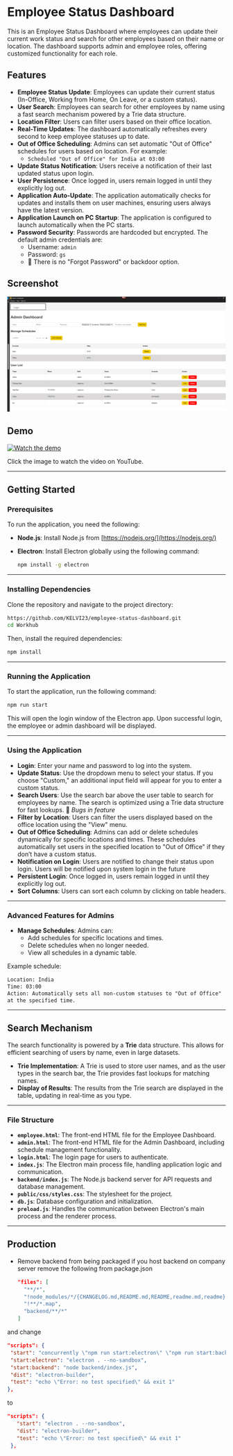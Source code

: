 # Employee Status Dashboard
This is an Employee Status Dashboard where employees can update their current work status and search for other employees based on their name or location. The dashboard supports admin and employee roles, offering customized functionality for each role.

## Features

- **Employee Status Update**: Employees can update their current status (In-Office, Working from Home, On Leave, or a custom status).
- **User Search**: Employees can search for other employees by name using a fast search mechanism powered by a Trie data structure.
- **Location Filter**: Users can filter users based on their office location.
- **Real-Time Updates**: The dashboard automatically refreshes every second to keep employee statuses up to date.
- **Out of Office Scheduling**: Admins can set automatic "Out of Office" schedules for users based on location. For example:
  - `Scheduled "Out of Office" for India at 03:00`
- **Update Status Notification**: Users receive a notification of their last updated status upon login.
- **User Persistence**: Once logged in, users remain logged in until they explicitly log out.
- **Application Auto-Update**: The application automatically checks for updates and installs them on user machines, ensuring users always have the latest version.
- **Application Launch on PC Startup**: The application is configured to launch automatically when the PC starts.
- **Password Security**: Passwords are hardcoded but encrypted. The default admin credentials are:
  - Username: `admin`
  - Password: `gs`
  - 🚫 There is no "Forgot Password" or backdoor option.

## Screenshot

![Screenshot of Employee Status Dashboard](Screenshot.png)

## Demo

[![Watch the demo](https://img.youtube.com/vi/qaVujcHjTYE/maxresdefault.jpg)](https://youtu.be/qaVujcHjTYE)

Click the image to watch the video on YouTube.

---

## Getting Started

### Prerequisites

To run the application, you need the following:

- **Node.js**: Install Node.js from [https://nodejs.org/](https://nodejs.org/)
- **Electron**: Install Electron globally using the following command:
  
  ```bash
  npm install -g electron
  ```

---

### Installing Dependencies

Clone the repository and navigate to the project directory:

```bash
https://github.com/KELVI23/employee-status-dashboard.git
cd Workhub
```

Then, install the required dependencies:

```bash
npm install
```

---

### Running the Application

To start the application, run the following command:

```bash
npm run start
```

This will open the login window of the Electron app. Upon successful login, the employee or admin dashboard will be displayed.

---

### Using the Application

- **Login**: Enter your name and password to log into the system.
- **Update Status**: Use the dropdown menu to select your status. If you choose "Custom," an additional input field will appear for you to enter a custom status.
- **Search Users**: Use the search bar above the user table to search for employees by name. The search is optimized using a Trie data structure for fast lookups. 🚫 *Bugs in feature*
- **Filter by Location**: Users can filter the users displayed based on the office location using the "View" menu.
- **Out of Office Scheduling**: Admins can add or delete schedules dynamically for specific locations and times. These schedules automatically set users in the specified location to "Out of Office" if they don’t have a custom status.
- **Notification on Login**: Users are notified to change their status upon login. Users will be notified upon system login in the future
- **Persistent Login**: Once logged in, users remain logged in until they explicitly log out.
- **Sort Columns**: Users can sort each column by clicking on table headers.

---

### Advanced Features for Admins

- **Manage Schedules**: Admins can:
  - Add schedules for specific locations and times.
  - Delete schedules when no longer needed.
  - View all schedules in a dynamic table.

Example schedule:
```plaintext
Location: India
Time: 03:00
Action: Automatically sets all non-custom statuses to "Out of Office" at the specified time.
```
---

## Search Mechanism

The search functionality is powered by a **Trie** data structure. This allows for efficient searching of users by name, even in large datasets.

- **Trie Implementation**: A Trie is used to store user names, and as the user types in the search bar, the Trie provides fast lookups for matching names.
- **Display of Results**: The results from the Trie search are displayed in the table, updating in real-time as you type.

---

### File Structure

- **`employee.html`**: The front-end HTML file for the Employee Dashboard.
- **`admin.html`**: The front-end HTML file for the Admin Dashboard, including schedule management functionality.
- **`login.html`**: The login page for users to authenticate.
- **`index.js`**: The Electron main process file, handling application logic and communication.
- **`backend/index.js`**: The Node.js backend server for API requests and database management.
- **`public/css/styles.css`**: The stylesheet for the project.
- **`db.js`**: Database configuration and initialization.
- **`preload.js`**: Handles the communication between Electron's main process and the renderer process.

---
## Production
- Remove backend from being packaged if you host backend on company server
remove the following from package.json

   ```json
   "files": [
     "**/*",
     "!node_modules/*/{CHANGELOG.md,README.md,README,readme.md,readme}",
     "!**/*.map",
     "backend/**/*"
   ]
   ```

and change 

   ```json
  "scripts": {
    "start": "concurrently \"npm run start:electron\" \"npm run start:backend\"",
    "start:electron": "electron . --no-sandbox",
    "start:backend": "node backend/index.js",
    "dist": "electron-builder",
    "test": "echo \"Error: no test specified\" && exit 1"
  },
   ```

to 

 ```json
"scripts": {
    "start": "electron . --no-sandbox",
    "dist": "electron-builder",
    "test": "echo \"Error: no test specified\" && exit 1"
  },
  ```


